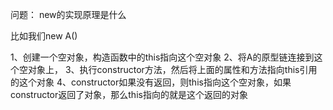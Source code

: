 问题： new的实现原理是什么

比如我们new A() 

1、创建一个空对象，构造函数中的this指向这个空对象
2、将A的原型链连接到这个空对象上，
3、执行constructor方法，然后将上面的属性和方法指向this引用的这个对象
4、constructor如果没有返回，则this指向这个空对象，如果constructor返回了对象，那么this指向的就是这个返回的对象